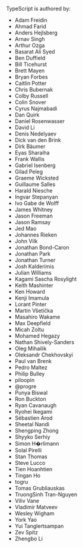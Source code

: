 TypeScript is authored by:

* Adam Freidin
* Ahmad Farid 
* Anders Hejlsberg
* Arnav Singh
* Arthur Ozga
* Basarat Ali Syed 
* Ben Duffield
* Bill Ticehurst 
* Brett Mayen
* Bryan Forbes 
* Caitlin Potter 
* Chris Bubernak
* Colby Russell 
* Colin Snover
* Cyrus Najmabadi
* Dan Quirk 
* Daniel Rosenwasser
* David Li 
* Denis Nedelyaev
* Dick van den Brink
* Dirk Bäumer
* Eyas Sharaiha
* Frank Wallis 
* Gabriel Isenberg
* Gilad Peleg 
* Graeme Wicksted
* Guillaume Salles 
* Harald Niesche
* Ingvar Stepanyan
* Ivo Gabe de Wolff 
* James Whitney 
* Jason Freeman
* Jason Ramsay 
* Jed Mao
* Johannes Rieken 
* John Vilk
* Jonathan Bond-Caron
* Jonathan Park
* Jonathan Turner
* Josh Kalderimis
* Julian Williams
* Kagami Sascha Rosylight
* Keith Mashinter
* Ken Howard
* Kenji Imamula
* Lorant Pinter 
* Martin Všetička
* Masahiro Wakame
* Max Deepfield
* Micah Zoltu 
* Mohamed Hegazy 
* Nathan Shively-Sanders
* Oleg Mihailik
* Oleksandr Chekhovskyi 
* Paul van Brenk 
* Pedro Maltez 
* Philip Bulley
* piloopin
* @progre
* Punya Biswal
* Ron Buckton 
* Ryan Cavanaugh 
* Ryohei Ikegami
* Sébastien Arod
* Sheetal Nandi
* Shengping Zhong
* Shyyko Serhiy
* Simon H�rlimann
* Solal Pirelli
* Stan Thomas
* Steve Lucco
* Tien Hoanhtien
* Tingan Ho
* togru
* Tomas Grubliauskas
* TruongSinh Tran-Nguyen
* Viliv Vane
* Vladimir Matveev
* Wesley Wigham
* York Yao
* Yui Tanglertsampan
* Zev Spitz 
* Zhengbo Li